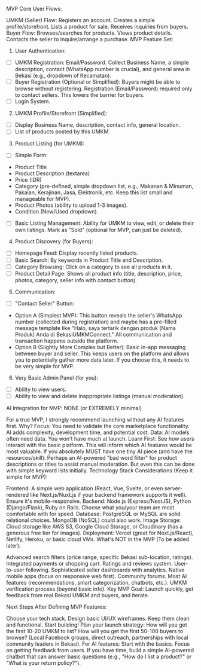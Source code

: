 MVP Core User Flows:

UMKM (Seller) Flow:
Registers an account.
Creates a simple profile/storefront.
Lists a product for sale.
Receives inquiries from buyers.
Buyer Flow:
Browses/searches for products.
Views product details.
Contacts the seller to inquire/arrange a purchase.
MVP Feature Set:

1. User Authentication:
* [ ] UMKM Registration: Email/Password. Collect Business Name, a simple description, contact (WhatsApp number is crucial), and general area in Bekasi (e.g., dropdown of Kecamatan).
* [ ] Buyer Registration (Optional or Simplified): Buyers might be able to browse without registering. Registration (Email/Password) required only to contact sellers. This lowers the barrier for buyers.
* [ ] Login System.

2. UMKM Profile/Storefront (Simplified):
* [ ] Display Business Name, description, contact info, general location.
* [ ] List of products posted by this UMKM.

3. Product Listing (for UMKM):
* [ ] Simple Form:
* Product Title
* Product Description (textarea)
* Price (IDR)
* Category (pre-defined, simple dropdown list, e.g., Makanan & Minuman, Pakaian, Kerajinan, Jasa, Elektronik, etc. Keep this list small and manageable for MVP).
* Product Photos (ability to upload 1-3 images).
* Condition (New/Used dropdown).
* [ ] Basic Listing Management: Ability for UMKM to view, edit, or delete their own listings. Mark as "Sold" (optional for MVP, can just be deleted).

4. Product Discovery (for Buyers):
* [ ] Homepage Feed: Display recently listed products.
* [ ] Basic Search: By keywords in Product Title and Description.
* [ ] Category Browsing: Click on a category to see all products in it.
* [ ] Product Detail Page: Shows all product info (title, description, price, photos, category, seller info with contact button).

5. Communication:
* [ ] "Contact Seller" Button:
* Option A (Simplest MVP): This button reveals the seller's WhatsApp number (collected during registration) and maybe has a pre-filled message template like "Halo, saya tertarik dengan produk [Nama Produk] Anda di BekasiUMKMConnect." All communication and transaction happens outside the platform.
* Option B (Slightly More Complex but Better): Basic in-app messaging between buyer and seller. This keeps users on the platform and allows you to potentially gather more data later. If you choose this, it needs to be very simple for MVP.

6. Very Basic Admin Panel (for you):
* [ ] Ability to view users.
* [ ] Ability to view and delete inappropriate listings (manual moderation).

AI Integration for MVP: NONE (or EXTREMELY minimal)

For a true MVP, I strongly recommend launching without any AI features first.
Why?
Focus: You need to validate the core marketplace functionality. AI adds complexity, development time, and potential cost.
Data: AI models often need data. You won't have much at launch.
Learn First: See how users interact with the basic platform. This will inform which AI features would be most valuable.
If you absolutely MUST have one tiny AI piece (and have the resources/skill):
Perhaps an AI-powered "bad word filter" for product descriptions or titles to assist manual moderation. But even this can be done with simple keyword lists initially.
Technology Stack Considerations (Keep it simple for MVP):

Frontend: A simple web application (React, Vue, Svelte, or even server-rendered like Next.js/Nuxt.js if your backend framework supports it well). Ensure it's mobile-responsive.
Backend: Node.js (Express/NestJS), Python (Django/Flask), Ruby on Rails. Choose what you/your team are most comfortable with for speed.
Database: PostgreSQL or MySQL are solid relational choices. MongoDB (NoSQL) could also work.
Image Storage: Cloud storage like AWS S3, Google Cloud Storage, or Cloudinary (has a generous free tier for images).
Deployment: Vercel (great for Next.js/React), Netlify, Heroku, or basic cloud VMs.
What's NOT in the MVP (To be added later):

Advanced search filters (price range, specific Bekasi sub-location, ratings).
Integrated payments or shopping cart.
Ratings and reviews system.
User-to-user following.
Sophisticated seller dashboards with analytics.
Native mobile apps (focus on responsive web first).
Community forums.
Most AI features (recommendations, smart categorization, chatbots, etc.).
UMKM verification process (beyond basic info).
Key MVP Goal: Launch quickly, get feedback from real Bekasi UMKM and buyers, and iterate.

Next Steps After Defining MVP Features:

Choose your tech stack.
Design basic UI/UX wireframes. Keep them clean and functional.
Start building!
Plan your launch strategy: How will you get the first 10-20 UMKM to list? How will you get the first 50-100 buyers to browse? (Local Facebook groups, direct outreach, partnerships with local community leaders in Bekasi).
For AI features:
Start with the basics.
Focus on getting feedback from users.
If you have time, build a simple AI-powered chatbot that can answer basic questions (e.g., "How do I list a product?" or "What is your return policy?").
